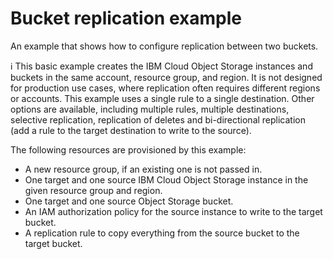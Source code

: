 # Bucket replication example

An example that shows how to configure replication between two buckets.

:information_source: This basic example creates the IBM Cloud Object Storage instances and buckets in the same account, resource group, and region. It is not designed for production use cases, where replication often requires different regions or accounts. This example uses a single rule to a single destination. Other options are available, including multiple rules, multiple destinations, selective replication, replication of deletes and bi-directional replication (add a rule to the target destination to write to the source).

The following resources are provisioned by this example:

- A new resource group, if an existing one is not passed in.
- One target and one source IBM Cloud Object Storage instance in the given resource group and region.
- One target and one source Object Storage bucket.
- An IAM authorization policy for the source instance to write to the target bucket.
- A replication rule to copy everything from the source bucket to the target bucket.
